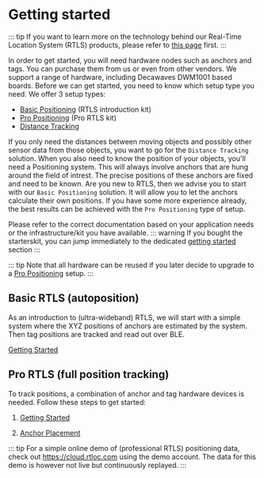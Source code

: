 
# Getting started
::: tip
If you want to learn more on the technology behind our Real-Time Location System (RTLS) products, please refer to [this page](https://rtloc.com/technology) first.
:::

In order to get started, you will need hardware nodes such as anchors and tags. You can purchase them from us or even from other vendors. We support a range of hardware, including Decawaves DWM1001 based boards.
Before we can get started, you need to know which setup type you need. We offer 3 setup types:
 - [Basic Positioning](/install/basic_positioning_getting_started.html) (RTLS introduction kit)
 - [Pro Positioning](/install/pro_positioning_getting_started.html) (Pro RTLS kit)
 - [Distance Tracking](/install/distance_tracking_getting_started.html)
 
If you only need the distances between moving objects and possibly other sensor data from those objects, you want to go for the `Distance Tracking` solution.
When you also need to know the position of your objects, you'll need a Positioning system. This will always involve anchors that are hung around the field of intrest. The precise positions of these anchors are fixed and need to be known.
Are you new to RTLS, then we advise you to start with our `Basic Positioning` solution. It will allow you to let the anchors calculate their own positions.
If you have some more experience already, the best results can be achieved with the `Pro Positioning` type of setup. 

Please refer to the correct documentation based on your application needs or the infrastructure/kit you have available.
::: warning
If you bought the starterskit, you can jump immediately to the dedicated [getting started](/install/basic_positioning_getting_started.html#getting-started) section
:::

::: tip
Note that all hardware can be reused if you later decide to upgrade to a [Pro Positioning](/install/pro_positioning_getting_started.html) setup.
::: 

## Basic RTLS (autoposition)
As an introduction to (ultra-wideband) RTLS, we will start with a simple system where the XYZ positions of anchors are estimated by the system. Then tag positions are tracked and read out over BLE.

[Getting Started](/install/basic_positioning_getting_started.html)
<!-- 2. [Tips & Tricks](install/adhoc_tips.html) -->

## Pro RTLS (full position tracking)
To track positions, a combination of anchor and tag hardware devices is needed. Follow these steps to get started:
1. [Getting Started](/install/getting_started.html)
<!-- 2. [First localization](/install/firststeps.html) -->
2. [Anchor Placement](/install/anchor_placement.html)


::: tip
  For a simple online demo of (professional RTLS) positioning data, check out <a href="https://cloud.rtloc.com">https://cloud.rtloc.com</a> using the demo account. The data for this demo is however not live but continuously replayed.
:::